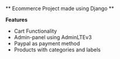 ** Ecommerce Project made using Django **

**Features**
- Cart Functionality
- Admin-panel using AdminLTEv3
- Paypal as payment method
- Products with categories and labels
